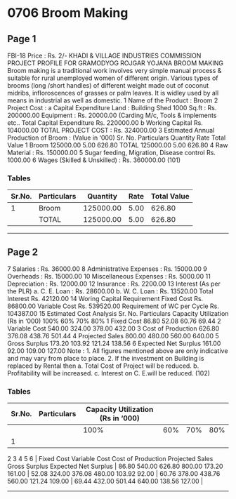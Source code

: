 # 0706 Broom Making

## Page 1

FBI-18 Price : Rs. 2/- KHADI & VILLAGE INDUSTRIES COMMISSION PROJECT PROFILE FOR GRAMODYOG ROJGAR YOJANA BROOM MAKING Broom making is a traditional work involves very simple manual process & suitable for rural unemployed women of different origin. Various types of brooms (long /short handles) of different weight made out of coconut midribs, infloroscences of grasses or palm leaves. It is widley used by all means in industrial as well as domestic. 1 Name of the Product : Broom 2 Project Cost : a Capital Expenditure Land : Building Shed 1000 Sq.ft : Rs. 200000.00 Equipment : Rs. 20000.00 (Carding M/c, Tools & implements etc.. Total Capital Expenditure Rs. 220000.00 b Working Capital Rs. 104000.00 TOTAL PROJECT COST : Rs. 324000.00 3 Estimated Annual Production of Broom : (Value in ‘000) Sr. No. Particulars Quantity Rate Total Value 1 Broom 125000.00 5.00 626.80 TOTAL 125000.00 5.00 626.80 4 Raw Material : Rs. 150000.00 5 Sugar feeding, Migration, Disease control Rs. 1000.00 6 Wages (Skilled & Unskilled) : Rs. 360000.00 (101)

### Tables

| Sr.No. | Particulars | Quantity | Rate | Total Value |
|---|---|---|---|---|
| 1 | Broom | 125000.00 | 5.00 | 626.80 |
|  | TOTAL | 125000.00 | 5.00 | 626.80 |

---

## Page 2

7 Salaries : Rs. 36000.00 8 Administrative Expenses : Rs. 15000.00 9 Overheads : Rs. 15000.00 10 Miscellaneous Expenses : Rs. 5000.00 11 Depreciation : Rs. 12000.00 12 Insurance : Rs. 2200.00 13 Interest (As per the PLR) a. C. E. Loan : Rs. 28600.00 b. W. C. Loan : Rs. 13520.00 Total Interest Rs. 42120.00 14 Woring Capital Requirement Fixed Cost Rs. 86800.00 Variable Cost Rs. 539520.00 Requirement of WC per Cycle Rs. 104387.00 15 Estimated Cost Analysis Sr. No. Particulars Capacity Utilization (Rs in ‘000) 100% 60% 70% 80% 1 Fixed Cost 86.80 52.08 60.76 69.44 2 Variable Cost 540.00 324.00 378.00 432.00 3 Cost of Production 626.80 376.08 438.76 501.44 4 Projected Sales 800.00 480.00 560.00 640.00 5 Gross Surplus 173.20 103.92 121.24 138.56 6 Expected Net Surplus 161.00 92.00 109.00 127.00 Note : 1. All figures mentioned above are only indicative and may vary from place to place. 2. If the investment on Building is replaced by Rental then a. Total Cost of Project will be reduced. b. Profitability will be increased. c. Interest on C. E.will be reduced. (102)

### Tables

| Sr.No. | Particulars | Capacity Utilization (Rs in ‘000) |  |  |  |
|---|---|---|---|---|---|
|  |  | 100% | 60% | 70% | 80% |
| 1
2
3
4
5
6 | Fixed Cost
Variable Cost
Cost of Production
Projected Sales
Gross Surplus
Expected Net Surplus | 86.80
540.00
626.80
800.00
173.20
161.00 | 52.08
324.00
376.08
480.00
103.92
92.00 | 60.76
378.00
438.76
560.00
121.24
109.00 | 69.44
432.00
501.44
640.00
138.56
127.00 |

---

